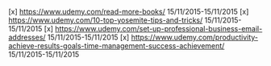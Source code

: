 [x] https://www.udemy.com/read-more-books/ 15/11/2015-15/11/2015
[x] https://www.udemy.com/10-top-yosemite-tips-and-tricks/ 15/11/2015-15/11/2015
[x] https://www.udemy.com/set-up-professional-business-email-addresses/ 15/11/2015-15/11/2015
[x] https://www.udemy.com/productivity-achieve-results-goals-time-management-success-achievement/ 15/11/2015-15/11/2015
